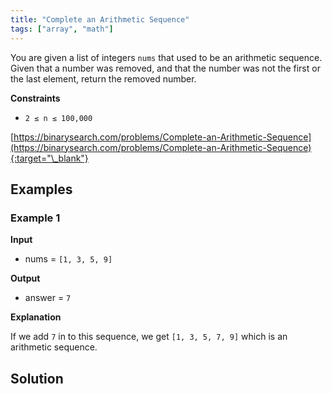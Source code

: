 ```yaml
---
title: "Complete an Arithmetic Sequence"
tags: ["array", "math"]
---
```


You are given a list of integers `nums` that used to be an arithmetic sequence. Given that a number was removed, and that the number was not the first or the last element, return the removed number.

**Constraints**

- `2 ≤ n ≤ 100,000`

[https://binarysearch.com/problems/Complete-an-Arithmetic-Sequence](https://binarysearch.com/problems/Complete-an-Arithmetic-Sequence){:target="\_blank"}

## Examples

### Example 1

**Input**

- nums = `[1, 3, 5, 9]`

**Output**

- answer = `7`

**Explanation**

If we add `7` in to this sequence, we get `[1, 3, 5, 7, 9]` which is an arithmetic sequence.

## Solution

<script src="https://gist.github.com/yaeba/16da7be5123724fcf6eccc25581cef5a.js?file=Complete-an-Arithmetic-Sequence.cpp"></script>
